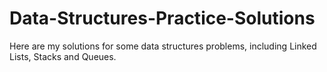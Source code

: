 # Data-Structures-Practice-Solutions

Here are my solutions for some data structures problems, including Linked Lists, Stacks and Queues.
